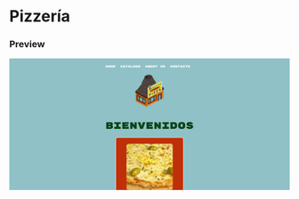
# Pizzería

### Preview
![Preview](https://github.com/soymilidev/FE-III/blob/main/C05/C5-Clase/proyecto/src/assets/preview-VesuviusPizza.png)
